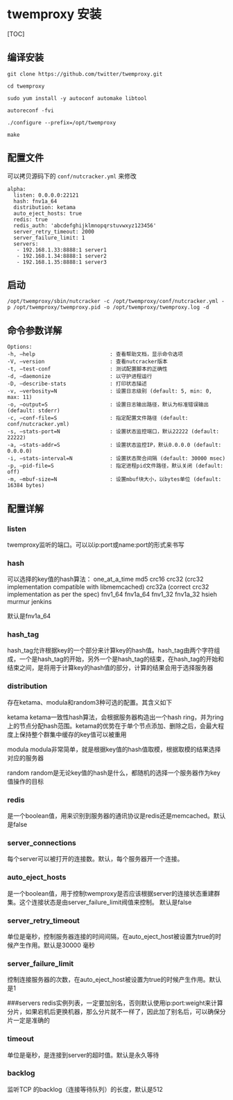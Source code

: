 # twemproxy 安装

[TOC]

## 编译安装
```shell
git clone https://github.com/twitter/twemproxy.git

cd twemproxy

sudo yum install -y autoconf automake libtool

autoreconf -fvi

./configure --prefix=/opt/twemproxy

make
```

## 配置文件
可以拷贝源码下的 `conf/nutcracker.yml` 来修改
```
alpha:
  listen: 0.0.0.0:22121
  hash: fnv1a_64
  distribution: ketama
  auto_eject_hosts: true
  redis: true
  redis_auth: 'abcdefghijklmnopqrstuvwxyz123456'
  server_retry_timeout: 2000
  server_failure_limit: 1
  servers:
   - 192.168.1.33:8888:1 server1
   - 192.168.1.34:8888:1 server2
   - 192.168.1.35:8888:1 server3
```

## 启动
```shell
/opt/twemproxy/sbin/nutcracker -c /opt/twemproxy/conf/nutcracker.yml -p /opt/twemproxy/twemproxy.pid -o /opt/twemproxy/twemproxy.log -d
```

## 命令参数详解
```
Options:
-h, –help                        : 查看帮助文档，显示命令选项
-V, –version                     : 查看nutcracker版本
-t, –test-conf                   : 测试配置脚本的正确性
-d, –daemonize                   : 以守护进程运行
-D, –describe-stats              : 打印状态描述
-v, –verbosity=N                 : 设置日志级别 (default: 5, min: 0, max: 11)
-o, –output=S                    : 设置日志输出路径，默认为标准错误输出 (default: stderr)
-c, –conf-file=S                 : 指定配置文件路径 (default: conf/nutcracker.yml)
-s, –stats-port=N                : 设置状态监控端口，默认22222 (default: 22222)
-a, –stats-addr=S                : 设置状态监控IP，默认0.0.0.0 (default: 0.0.0.0)
-i, –stats-interval=N            : 设置状态聚合间隔 (default: 30000 msec)
-p, –pid-file=S                  : 指定进程pid文件路径，默认关闭 (default: off)
-m, –mbuf-size=N                 : 设置mbuf块大小，以bytes单位 (default: 16384 bytes)
```

## 配置详解

### listen
twemproxy监听的端口。可以以ip:port或name:port的形式来书写

### hash
可以选择的key值的hash算法：
one_at_a_time
md5
crc16
crc32 (crc32 implementation compatible with libmemcached)
crc32a (correct crc32 implementation as per the spec)
fnv1_64
fnv1a_64
fnv1_32
fnv1a_32
hsieh
murmur
jenkins

默认是fnv1a_64

### hash_tag
hash_tag允许根据key的一个部分来计算key的hash值。hash_tag由两个字符组成，一个是hash_tag的开始，另外一个是hash_tag的结束，在hash_tag的开始和结束之间，是将用于计算key的hash值的部分，计算的结果会用于选择服务器

### distribution
存在ketama、modula和random3种可选的配置。其含义如下

ketama
ketama一致性hash算法，会根据服务器构造出一个hash ring，并为ring上的节点分配hash范围。ketama的优势在于单个节点添加、删除之后，会最大程度上保持整个群集中缓存的key值可以被重用

modula
modula非常简单，就是根据key值的hash值取模，根据取模的结果选择对应的服务器

random
random是无论key值的hash是什么，都随机的选择一个服务器作为key值操作的目标

### redis
是一个boolean值，用来识别到服务器的通讯协议是redis还是memcached。默认是false

### server_connections
每个server可以被打开的连接数。默认，每个服务器开一个连接。

### auto_eject_hosts
是一个boolean值，用于控制twemproxy是否应该根据server的连接状态重建群集。这个连接状态是由server_failure_limit阀值来控制。
默认是false

### server_retry_timeout
单位是毫秒，控制服务器连接的时间间隔，在auto_eject_host被设置为true的时候产生作用。默认是30000 毫秒

### server_failure_limit
控制连接服务器的次数，在auto_eject_host被设置为true的时候产生作用。默认是1

###servers
redis实例列表，一定要加别名，否则默认使用ip:port:weight来计算分片，如果宕机后更换机器，那么分片就不一样了，因此加了别名后，可以确保分片一定是准确的

### timeout
单位是毫秒，是连接到server的超时值。默认是永久等待

### backlog
监听TCP 的backlog（连接等待队列）的长度，默认是512